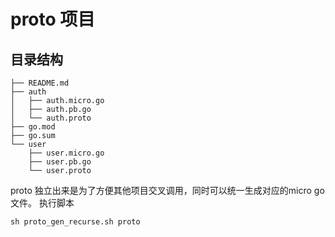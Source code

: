 # proto 项目  
## 目录结构  
```
├── README.md
├── auth
│   ├── auth.micro.go
│   ├── auth.pb.go
│   └── auth.proto
├── go.mod
├── go.sum
└── user
    ├── user.micro.go
    ├── user.pb.go
    └── user.proto
```  
proto 独立出来是为了方便其他项目交叉调用，同时可以统一生成对应的micro go文件。
执行脚本
```
sh proto_gen_recurse.sh proto
```

